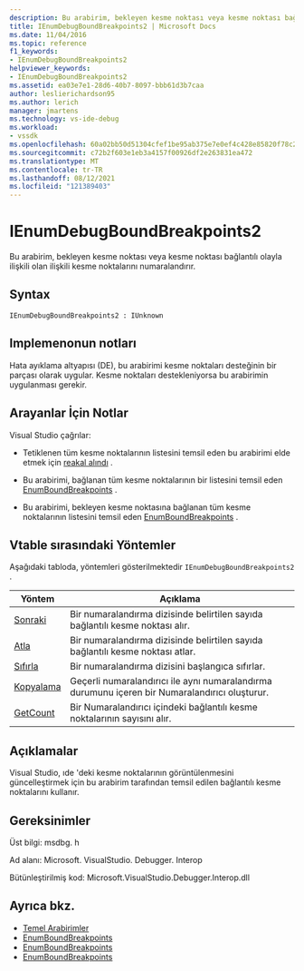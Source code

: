 ```yaml
---
description: Bu arabirim, bekleyen kesme noktası veya kesme noktası bağlantılı olayla ilişkili olan ilişkili kesme noktalarını numaralandırır.
title: IEnumDebugBoundBreakpoints2 | Microsoft Docs
ms.date: 11/04/2016
ms.topic: reference
f1_keywords:
- IEnumDebugBoundBreakpoints2
helpviewer_keywords:
- IEnumDebugBoundBreakpoints2
ms.assetid: ea03e7e1-28d6-40b7-8097-bbb61d3b7caa
author: leslierichardson95
ms.author: lerich
manager: jmartens
ms.technology: vs-ide-debug
ms.workload:
- vssdk
ms.openlocfilehash: 60a02bb50d51304cfef1be95ab375e7e0ef4c428e85820f78c2077e8752db508
ms.sourcegitcommit: c72b2f603e1eb3a4157f00926df2e263831ea472
ms.translationtype: MT
ms.contentlocale: tr-TR
ms.lasthandoff: 08/12/2021
ms.locfileid: "121389403"
---
```

# <a name="ienumdebugboundbreakpoints2"></a>IEnumDebugBoundBreakpoints2
Bu arabirim, bekleyen kesme noktası veya kesme noktası bağlantılı olayla ilişkili olan ilişkili kesme noktalarını numaralandırır.

## <a name="syntax"></a>Syntax

```
IEnumDebugBoundBreakpoints2 : IUnknown
```

## <a name="notes-for-implementers"></a>Implemenonun notları
 Hata ayıklama altyapısı (DE), bu arabirimi kesme noktaları desteğinin bir parçası olarak uygular. Kesme noktaları destekleniyorsa bu arabirimin uygulanması gerekir.

## <a name="notes-for-callers"></a>Arayanlar İçin Notlar
 Visual Studio çağrılar:

- Tetiklenen tüm kesme noktalarının listesini temsil eden bu arabirimi elde etmek için [reakal alındı](../../../extensibility/debugger/reference/idebugbreakpointevent2-enumbreakpoints.md) .

- Bu arabirimi, bağlanan tüm kesme noktalarının bir listesini temsil eden [EnumBoundBreakpoints](../../../extensibility/debugger/reference/idebugbreakpointboundevent2-enumboundbreakpoints.md) .

- Bu arabirimi, bekleyen kesme noktasına bağlanan tüm kesme noktalarının listesini temsil eden [EnumBoundBreakpoints](../../../extensibility/debugger/reference/idebugpendingbreakpoint2-enumboundbreakpoints.md) .

## <a name="methods-in-vtable-order"></a>Vtable sırasındaki Yöntemler
 Aşağıdaki tabloda, yöntemleri gösterilmektedir `IEnumDebugBoundBreakpoints2` .

|Yöntem|Açıklama|
|------------|-----------------|
|[Sonraki](../../../extensibility/debugger/reference/ienumdebugboundbreakpoints2-next.md)|Bir numaralandırma dizisinde belirtilen sayıda bağlantılı kesme noktası alır.|
|[Atla](../../../extensibility/debugger/reference/ienumdebugboundbreakpoints2-skip.md)|Bir numaralandırma dizisinde belirtilen sayıda bağlantılı kesme noktası atlar.|
|[Sıfırla](../../../extensibility/debugger/reference/ienumdebugboundbreakpoints2-reset.md)|Bir numaralandırma dizisini başlangıca sıfırlar.|
|[Kopyalama](../../../extensibility/debugger/reference/ienumdebugboundbreakpoints2-clone.md)|Geçerli numaralandırıcı ile aynı numaralandırma durumunu içeren bir Numaralandırıcı oluşturur.|
|[GetCount](../../../extensibility/debugger/reference/ienumdebugboundbreakpoints2-getcount.md)|Bir Numaralandırıcı içindeki bağlantılı kesme noktalarının sayısını alır.|

## <a name="remarks"></a>Açıklamalar
 Visual Studio, ıde 'deki kesme noktalarının görüntülenmesini güncelleştirmek için bu arabirim tarafından temsil edilen bağlantılı kesme noktalarını kullanır.

## <a name="requirements"></a>Gereksinimler
 Üst bilgi: msdbg. h

 Ad alanı: Microsoft. VisualStudio. Debugger. Interop

 Bütünleştirilmiş kod: Microsoft.VisualStudio.Debugger.Interop.dll

## <a name="see-also"></a>Ayrıca bkz.
- [Temel Arabirimler](../../../extensibility/debugger/reference/core-interfaces.md)
- [EnumBoundBreakpoints](../../../extensibility/debugger/reference/idebugbreakpointboundevent2-enumboundbreakpoints.md)
- [EnumBoundBreakpoints](../../../extensibility/debugger/reference/idebugpendingbreakpoint2-enumboundbreakpoints.md)
- [EnumBoundBreakpoints](../../../extensibility/debugger/reference/idebugpendingbreakpoint2-enumboundbreakpoints.md)
